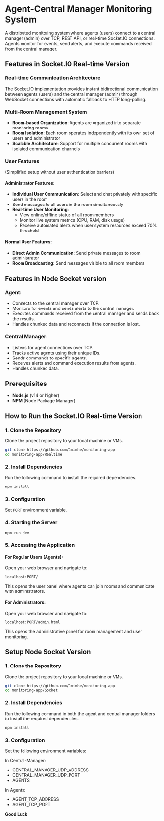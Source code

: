 # Agent-Central Manager Monitoring System

A distributed monitoring system where agents (users) connect to a central manager (admin) over TCP, REST API, or real-time Socket.IO connections. Agents monitor for events, send alerts, and execute commands received from the central manager.

## Features in Socket.IO Real-time Version

### Real-time Communication Architecture
The Socket.IO implementation provides instant bidirectional communication between agents (users) and the central manager (admin) through WebSocket connections with automatic fallback to HTTP long-polling.

### Multi-Room Management System
- **Room-based Organization**: Agents are organized into separate monitoring rooms
- **Room Isolation**: Each room operates independently with its own set of users and administrator
- **Scalable Architecture**: Support for multiple concurrent rooms with isolated communication channels

### User Features
(Simplified setup without user authentication barriers)

#### Administrator Features:
- **Individual User Communication**: Select and chat privately with specific users in the room
- Send messages to all users in the room simultaneously
- **Real-time User Monitoring**: 
  - View online/offline status of all room members
  - Monitor live system metrics (CPU, RAM, disk usage)
  - Receive automated alerts when user system resources exceed 70% threshold

#### Normal User Features:
- **Direct Admin Communication**: Send private messages to room administrator
- **Room Broadcasting**: Send messages visible to all room members

## Features in Node Socket version

### Agent:
- Connects to the central manager over TCP.
- Monitors for events and sends alerts to the central manager.
- Executes commands received from the central manager and sends back the results.
- Handles chunked data and reconnects if the connection is lost.

### Central Manager:
- Listens for agent connections over TCP.
- Tracks active agents using their unique IDs.
- Sends commands to specific agents.
- Receives alerts and command execution results from agents.
- Handles chunked data.

## Prerequisites

- **Node.js** (v14 or higher)
- **NPM** (Node Package Manager)

## How to Run the Socket.IO Real-time Version

### 1. Clone the Repository
Clone the project repository to your local machine or VMs.

```bash
git clone https://github.com/1mimhe/monitoring-app
cd monitoring-app/Realtime
```

### 2. Install Dependencies
Run the following command to install the required dependencies.

```bash
npm install
```

### 3. Configuration
Set `PORT` environment variable.

### 4. Starting the Server

```bash
npm run dev
```

### 5. Accessing the Application

#### For Regular Users (Agents):
Open your web browser and navigate to:
```
localhost:PORT/
```
This opens the user panel where agents can join rooms and communicate with administrators.

#### For Administrators:
Open your web browser and navigate to:
```
localhost:PORT/admin.html
```
This opens the administrative panel for room management and user monitoring.

## Setup Node Socket Version

### 1. Clone the Repository
Clone the project repository to your local machine or VMs.

```bash
git clone https://github.com/1mimhe/monitoring-app
cd monitoring-app/Socket
```

### 2. Install Dependencies
Run the following command in both the agent and central manager folders to install the required dependencies.

```bash
npm install
```

### 3. Configuration
Set the following environment variables:

In Central-Manager:
- CENTRAL_MANAGER_UDP_ADDRESS
- CENTRAL_MANAGER_UDP_PORT
- AGENTS

In Agents:
- AGENT_TCP_ADDRESS
- AGENT_TCP_PORT


**Good Luck**
